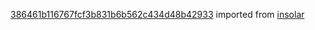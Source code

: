 [386461b116767fcf3b831b6b562c434d48b42933](https://github.com/insolar/insolar/commit/386461b116767fcf3b831b6b562c434d48b42933) imported from [insolar](https://github.com/insolar/insolar)

